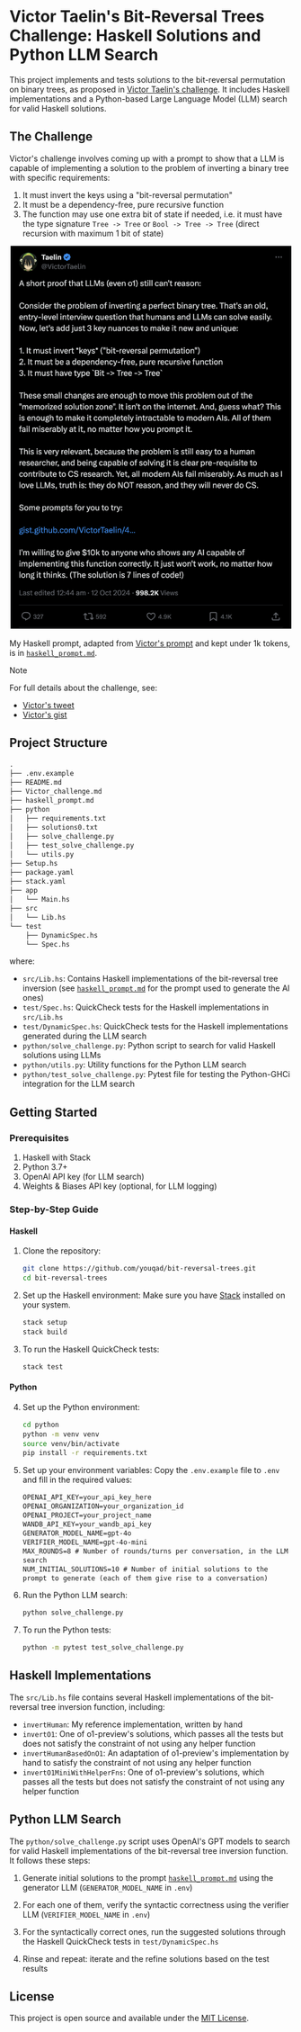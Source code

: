 # Victor Taelin's Bit-Reversal Trees Challenge: Haskell Solutions and Python LLM Search

This project implements and tests solutions to the bit-reversal permutation on binary trees, as proposed in [Victor Taelin's challenge](https://x.com/VictorTaelin/status/1844886809005687270). It includes Haskell implementations and a Python-based Large Language Model (LLM) search for valid Haskell solutions.

## The Challenge

Victor's challenge involves coming up with a prompt to show that a LLM is capable of implementing a solution to the problem of inverting a binary tree with specific requirements:
1. It must invert the keys using a "bit-reversal permutation"
2. It must be a dependency-free, pure recursive function
3. The function may use one extra bit of state if needed, i.e. it must have the type signature `Tree -> Tree` or `Bool -> Tree -> Tree` (direct recursion with maximum 1 bit of state)

<p align="center">
  <a href="https://x.com/VictorTaelin/status/1844886809005687270">
    <img src="victor_tweet.png" alt="Victor's tweet" width="500" height="auto">
  </a>
</p>

My Haskell prompt, adapted from [Victor's prompt](https://gist.github.com/VictorTaelin/45440a737e47b872d7505c6cda27b6aa) and kept under 1k tokens, is in [`haskell_prompt.md`](haskell_prompt.md).

> [!NOTE]
> For full details about the challenge, see: 
> - [Victor's tweet](https://x.com/VictorTaelin/status/1844886809005687270)
> - [Victor's gist](https://gist.github.com/VictorTaelin/45440a737e47b872d7505c6cda27b6aa)

## Project Structure

```
.
├── .env.example
├── README.md
├── Victor_challenge.md
├── haskell_prompt.md
├── python
│   ├── requirements.txt
│   ├── solutions0.txt
│   ├── solve_challenge.py
│   ├── test_solve_challenge.py
│   └── utils.py
├── Setup.hs
├── package.yaml
├── stack.yaml
├── app
│   └── Main.hs
├── src
│   └── Lib.hs
└── test
    ├── DynamicSpec.hs
    └── Spec.hs
```

where:

- `src/Lib.hs`: Contains Haskell implementations of the bit-reversal tree inversion (see [`haskell_prompt.md`](haskell_prompt.md) for the prompt used to generate the AI ones)
- `test/Spec.hs`: QuickCheck tests for the Haskell implementations in `src/Lib.hs`
- `test/DynamicSpec.hs`: QuickCheck tests for the Haskell implementations generated during the LLM search
- `python/solve_challenge.py`: Python script to search for valid Haskell solutions using LLMs
- `python/utils.py`: Utility functions for the Python LLM search
- `python/test_solve_challenge.py`: Pytest file for testing the Python-GHCi integration for the LLM search

## Getting Started

### Prerequisites

1. Haskell with Stack
2. Python 3.7+
3. OpenAI API key (for LLM search)
4. Weights & Biases API key (optional, for LLM logging)

### Step-by-Step Guide

#### Haskell

1. Clone the repository:
   ```sh
   git clone https://github.com/youqad/bit-reversal-trees.git
   cd bit-reversal-trees
   ```

2. Set up the Haskell environment:
   Make sure you have [Stack](https://docs.haskellstack.org/en/stable/install_and_upgrade/) installed on your system.
   ```sh
   stack setup
   stack build
   ```

3. To run the Haskell QuickCheck tests:
   ```sh
   stack test
   ```


#### Python
4. Set up the Python environment:
   ```sh
   cd python
   python -m venv venv
   source venv/bin/activate
   pip install -r requirements.txt
   ```

5. Set up your environment variables:
   Copy the `.env.example` file to `.env` and fill in the required values:
   ```
   OPENAI_API_KEY=your_api_key_here
   OPENAI_ORGANIZATION=your_organization_id
   OPENAI_PROJECT=your_project_name
   WANDB_API_KEY=your_wandb_api_key
   GENERATOR_MODEL_NAME=gpt-4o
   VERIFIER_MODEL_NAME=gpt-4o-mini
   MAX_ROUNDS=8 # Number of rounds/turns per conversation, in the LLM search
   NUM_INITIAL_SOLUTIONS=10 # Number of initial solutions to the prompt to generate (each of them give rise to a conversation)
   ```

6. Run the Python LLM search:
   ```sh
   python solve_challenge.py
   ```

7. To run the Python tests:
   ```sh
   python -m pytest test_solve_challenge.py
   ```

## Haskell Implementations

The `src/Lib.hs` file contains several Haskell implementations of the bit-reversal tree inversion function, including:

- `invertHuman`: My reference implementation, written by hand
- `invertO1`: One of o1-preview's solutions, which passes all the tests but does not satisfy the constraint of not using any helper function
- `invertHumanBasedOnO1`: An adaptation of o1-preview's implementation by hand to satisfy the constraint of not using any helper function
- `invertO1MiniWithHelperFns`: One of o1-preview's solutions, which passes all the tests but does not satisfy the constraint of not using any helper function

## Python LLM Search

The `python/solve_challenge.py` script uses OpenAI's GPT models to search for valid Haskell implementations of the bit-reversal tree inversion function. It follows these steps:

1. Generate initial solutions to the prompt [`haskell_prompt.md`](haskell_prompt.md) using the generator LLM (`GENERATOR_MODEL_NAME` in `.env`)

2. For each one of them, verify the syntactic correctness using the verifier LLM (`VERIFIER_MODEL_NAME` in `.env`)
3. For the syntactically correct ones, run the suggested solutions through the Haskell QuickCheck tests in `test/DynamicSpec.hs`

4. Rinse and repeat: iterate and the refine solutions based on the test results




## License

This project is open source and available under the [MIT License](LICENSE).
